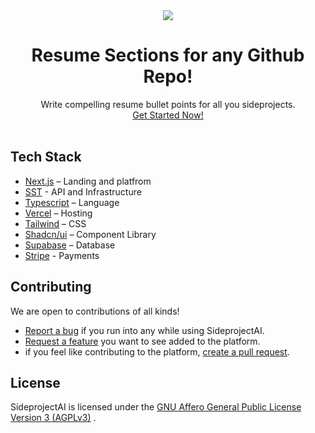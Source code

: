 <div align="center">
  <a href="https://usesideprojectai.com">
    <img  src="https://github.com/aabassiouni/sideproject-ai/assets/21002359/a2302695-a869-46fb-aa0d-a8581d3aab39">
  </a>
</div>

<h1 align="center">Resume Sections for any Github Repo!</h1>
  <div align="center">
    Write compelling resume bullet points for all you sideprojects.
  </div>
  <div align="center">
    <a href="https://usesideprojectai.com/">Get Started Now!</a>
  </div>
</br>

## Tech Stack

- [Next.js](https://nextjs.org/) – Landing and platfrom
- [SST](https://sst.dev/) - API and Infrastructure
- [Typescript](https://www.typescriptlang.org/) – Language
- [Vercel](https://vercel.com/) – Hosting
- [Tailwind](https://tailwindcss.com/) – CSS
- [Shadcn/ui](https://ui.shadcn.com/) – Component Library
- [Supabase](https://supabase.com/) – Database
- [Stripe](https://stripe.com/) - Payments

## Contributing

We are open to contributions of all kinds!

- [Report a bug](https://github.com/aabassiouni/sideproject-ai/issues/new?labels=bug) if you run into any while using SideprojectAI.
- [Request a feature](https://github.com/aabassiouni/sideproject-ai/new?labels=enhancement) you want to see added to the platform.
- if you feel like contributing to the platform, [create a pull request](https://github.com/aabassiouni/sideproject-ai/pulls).


## License
SideprojectAI is licensed under the [GNU Affero General Public License Version 3 (AGPLv3)](https://github.com/aabassiouni/sideproject-ai/blob/main/LICENSE) .
